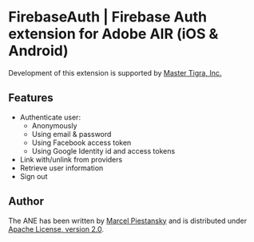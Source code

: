# FirebaseAuth | Firebase Auth extension for Adobe AIR (iOS & Android)

Development of this extension is supported by [Master Tigra, Inc.](https://github.com/mastertigra)

## Features

* Authenticate user:
  * Anonymously
  * Using email &amp; password
  * Using Facebook access token
  * Using Google Identity id and access tokens
* Link with/unlink from providers
* Retrieve user information
* Sign out

## Author
The ANE has been written by [Marcel Piestansky](https://twitter.com/marpies) and is distributed under [Apache License, version 2.0](http://www.apache.org/licenses/LICENSE-2.0.html).